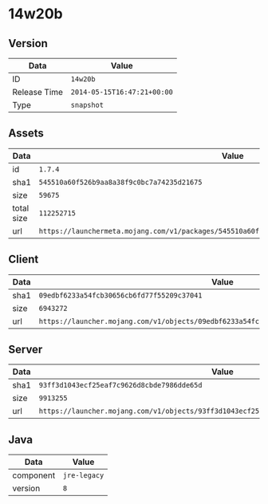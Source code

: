# 14w20b

## Version

|**Data**        | **Value**                 |
|----------------|-------------------------|
| ID   | ```14w20b```   |
| Release Time   | ```2014-05-15T16:47:21+00:00```   |
| Type   | ```snapshot```   |

## Assets

|**Data**        | **Value**                 |
|----------------|-------------------------|
| id   | ```1.7.4```   |
| sha1   | ```545510a60f526b9aa8a38f9c0bc7a74235d21675```   |
| size   | ```59675```   |
| total size  | ```112252715```  |
| url       | ```https://launchermeta.mojang.com/v1/packages/545510a60f526b9aa8a38f9c0bc7a74235d21675/1.7.4.json``` |

## Client

|**Data**        | **Value**                 |
|----------------|-------------------------|
| sha1   | ```09edbf6233a54fcb30656cb6fd77f55209c37041```   |
| size   | ```6943272```   |
| url       | ```https://launcher.mojang.com/v1/objects/09edbf6233a54fcb30656cb6fd77f55209c37041/client.jar``` |

## Server

|**Data**        | **Value**                 |
|----------------|-------------------------|
| sha1   | ```93ff3d1043ecf25eaf7c9626d8cbde7986dde65d```   |
| size   | ```9913255```   |
| url       | ```https://launcher.mojang.com/v1/objects/93ff3d1043ecf25eaf7c9626d8cbde7986dde65d/server.jar``` |

## Java

|**Data**        | **Value**                 |
|----------------|-------------------------|
| component   | ```jre-legacy```   |
| version   | ```8```   |